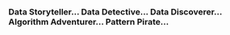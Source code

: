 ### Data Storyteller... Data Detective... Data Discoverer... Algorithm Adventurer... Pattern Pirate...
